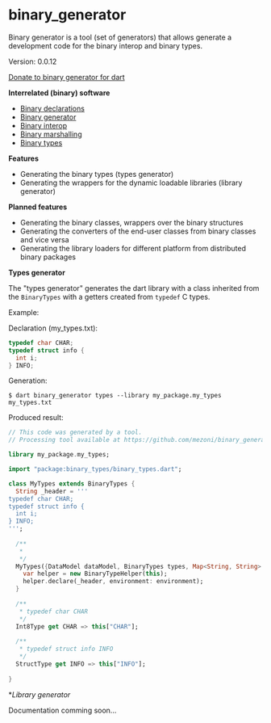 binary_generator
=====

Binary generator is a tool (set of generators) that allows generate a development code for the binary interop and binary types.

Version: 0.0.12

[Donate to binary generator for dart](https://www.paypal.com/cgi-bin/webscr?cmd=_donations&business=binary.dart@gmail.com&item_name=binary.generator.for.dart&currency_code=USD)

**Interrelated (binary) software**

- [Binary declarations](https://pub.dartlang.org/packages/binary_declarations)
- [Binary generator](https://pub.dartlang.org/packages/binary_generator)
- [Binary interop](https://pub.dartlang.org/packages/binary_interop)
- [Binary marshalling](https://pub.dartlang.org/packages/binary_marshalling)
- [Binary types](https://pub.dartlang.org/packages/binary_types)

**Features**

- Generating the binary types (types generator)
- Generating the wrappers for the dynamic loadable libraries (library generator)

**Planned features**

- Generating the binary classes, wrappers over the binary structures
- Generating the converters of the end-user classes from binary classes and vice versa
- Generating the library loaders for different platform from distributed binary packages

**Types generator**

The "types generator" generates the dart library with a class  inherited from the `BinaryTypes` with a getters created from `typedef` C types.

Example:

Declaration (my_types.txt):

```c
typedef char CHAR;
typedef struct info {
  int i;
} INFO;

```

Generation:

```
$ dart binary_generator types --library my_package.my_types my_types.txt
```

Produced result:

```dart
// This code was generated by a tool.
// Processing tool available at https://github.com/mezoni/binary_generator

library my_package.my_types;

import "package:binary_types/binary_types.dart";

class MyTypes extends BinaryTypes {
  String _header = '''
typedef char CHAR;
typedef struct info {
  int i;
} INFO;
''';    
      
  /**
   *
   */
  MyTypes({DataModel dataModel, BinaryTypes types, Map<String, String> environment}) : super(dataModel: dataModel, types: types) {
    var helper = new BinaryTypeHelper(this);
    helper.declare(_header, environment: environment);  
  }
  
  /**
   * typedef char CHAR
   */
  Int8Type get CHAR => this["CHAR"];
  
  /**
   * typedef struct info INFO
   */
  StructType get INFO => this["INFO"];
  
}
```

**Library generator*

Documentation comming soon...
